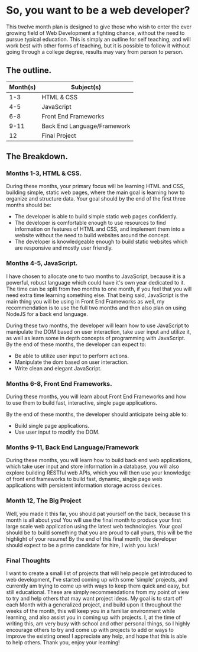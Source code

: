# So, you want to be a web developer?

This twelve month plan is designed to give those who wish to enter the ever growing field of Web Development a fighting chance, without the need to pursue typical education.  This is simply an outline for self teaching, and will work best with other forms of teaching, but it is possible to follow it without going through a college degree, results may vary from person to person.

## The outline.

| Month(s) | Subject(s)  |
| ------------ | ------------ |
| 1-3 | HTML & CSS |
| 4-5 | JavaScript |
| 6-8 | Front End Frameworks |
| 9-11 | Back End Language/Framework |
| 12 | Final Project |

## The Breakdown.

### Months 1-3, HTML & CSS.

During these months, your primary focus will be learning HTML and CSS, building simple, static web pages, where the main goal is learning how to organize and structure data. Your goal should by the end of the first three months should be:
- The developer is able to build simple static web pages confidently.
- The developer is comfortable enough to use resources to find information on features of HTML and CSS, and implement them into a website without the need to build websites around the concept.
- The developer is knowledgeable enough to build static websites which are responsive and mostly user friendly.

### Months 4-5, JavaScript.

I have chosen to allocate one to two months to JavaScript, because it is a powerful, robust language which could have it's own year dedicated to it. The time can be split from two months to one month, if you feel that you will need extra time learning something else. That being said, JavaScript is the main thing you will be using in Front End Frameworks as well, my recommendation is to use the full two months and then also plan on using NodeJS for a back end language.

During these two months, the developer will learn how to use JavaScript to manipulate the DOM based on user interaction, take user input and utilize it, as well as learn some in depth concepts of programming with JavaScript. By the end of these months, the developer can expect to:
- Be able to utilize user input to perform actions.
- Manipulate the dom based on user interaction.
- Write clean and elegant JavaScript.

### Months 6-8, Front End Frameworks.

During these months, you will learn about Front End Frameworks and how to use them to build fast, interactive, single page applications.

By the end of these months, the developer should anticipate being able to:
- Build single page applications.
- Use user input to modify the DOM.

### Months 9-11, Back End Language/Framework

During these months, you will learn how to build back end web applications, which take user input and store information in a database, you will also explore building RESTful web APIs, which you will then use your knowledge of front end frameworks to build fast, dynamic, single page web applications with persistent information storage across devices.

### Month 12, The Big Project

Well, you made it this far, you should pat yourself on the back, because this month is all about you! You will use the final month to produce your first large scale web application using the latest web technologies. Your goal should be to build something that you are proud to call yours, this will be the highlight of your resume! By the end of this final month, the developer should expect to be a prime candidate for hire, I wish you luck!

### Final Thoughts

I want to create a small list of projects that will help people get introduced to web development, I've started coming up with some 'simple' projects, and currently am trying to come up with ways to keep them quick and easy, but still educational.  These are simply recommendations from my point of view to try and help others that may want project ideas.  My goal is to start off each Month with a generalized project, and build upon it throughout the weeks of the month, this will keep you in a familiar environment while learning, and also assist you in coming up with projects.  I, at the time of writing this, am very busy with school and other personal things, so I highly encourage others to try and come up with projects to add or ways to improve the existing ones!  I appreciate any help, and hope that this is able to help others.  Thank you, enjoy your learning!
